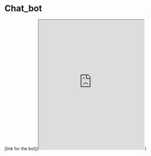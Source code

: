 # Chat_bot
[link for the bot](<iframe width="350" height="430" allow="microphone;" src="https://console.dialogflow.com/api-client/demo/embedded/70fabb94-0d1f-4fb5-a338-46bd1dedbb8c"></iframe>)
